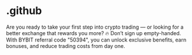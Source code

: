 # .github
Are you ready to take your first step into crypto trading — or looking for a better exchange that rewards you more? 🔥 Don’t sign up empty-handed. With BYBIT referral code "50394", you can unlock exclusive benefits, earn bonuses, and reduce trading costs from day one.
